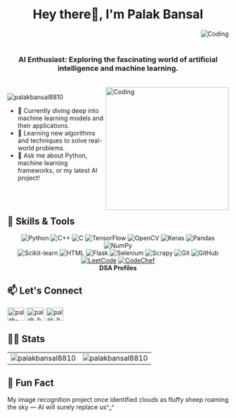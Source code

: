 <h1 align="center">Hey there👋, I'm Palak Bansal</h1>
<img align="right" alt="Coding" src="https://infynno.com/wp-content/uploads/2022/01/infynno-solutions.gif"><br><br>
<h3 align="center">AI Enthusiast: Exploring the fascinating world of artificial intelligence and machine learning.</h3><br>
<img align="right" alt="Coding" width="280" src="https://miro.medium.com/v2/resize:fit:900/1*63sGPbvLLpvlD16hG1bvmA.gif">

<p align="left"> <img src="https://komarev.com/ghpvc/?username=palakbansal8810&label=Profile%20views&color=0e75b6&style=flat" alt="palakbansal8810" /> </p>

- 🔭 Currently diving deep into machine learning models and their applications.
- 🌱 Learning new algorithms and techniques to solve real-world problems.
- 💬 Ask me about Python, machine learning frameworks, or my latest AI project!

<br>
<br>

## 🚀 Skills & Tools
<div align="center">
  <img src="https://img.icons8.com/color/48/000000/python.png" alt="Python"/> 
  <img src="https://img.icons8.com/color/48/000000/c-plus-plus-logo.png" alt="C++"/>
  <img src="https://img.icons8.com/color/48/000000/c-programming.png" alt="C"/> 
  <img src="https://img.icons8.com/color/48/000000/tensorflow.png" alt="TensorFlow"/> 
  <img src="https://img.icons8.com/color/48/000000/opencv.png" alt="OpenCV"/>
  <img src="https://upload.wikimedia.org/wikipedia/commons/thumb/a/ae/Keras_logo.svg/45px-Keras_logo.svg.png" alt="Keras"/>
  <img src="https://img.icons8.com/color/48/000000/pandas.png" alt="Pandas"/> 
  <img src="https://img.icons8.com/color/48/000000/numpy.png" alt="NumPy"/>
  <br>
  <img src="https://upload.wikimedia.org/wikipedia/commons/thumb/0/05/Scikit_learn_logo_small.svg/90px-Scikit_learn_logo_small.svg.png" alt="Scikit-learn"/>
  <img src="https://img.icons8.com/color/48/000000/html-5.png" alt="HTML"/>
  <img src="https://img.icons8.com/ios-filled/50/000000/flask.png" alt="Flask"/> 
  <img src="https://miro.medium.com/v2/resize:fit:35/1*musVE9e4bgjTWeoRmc-P_w.png" alt="Selenium"/> 
  <img src="https://steemitimages.com/p/x7L2VSNEiyAFMrpiG2ns3CB2gK32YGyd3PzYWd5t2qpCdo6bect8Mceakn4wQhEiyJBt6dt5cAGb3eW?format=match&width=50" alt="Scrapy"/> 
  <img src="https://img.icons8.com/color/48/000000/git.png" alt="Git"/>
  <img src="https://img.icons8.com/ios-glyphs/48/000000/github.png" alt="GitHub"/> 
  <br>
  <a href="https://leetcode.com/u/palakbansal23/"><img src="https://cdn.iconscout.com/icon/free/png-512/free-leetcode-3628885-3030025.png?f=webp&w=51" alt="LeetCode"/></a>
  <a href="https://www.codechef.com/users/palakbansal881"><img src="https://img.icons8.com/color/48/000000/codechef.png" alt="CodeChef"/></a><br>
  <strong>DSA Profiles</strong>
</div>

## 📫 Let's Connect
<p align="left">
<a href="https://linkedin.com/in/palak-bansal-60166828a" target="blank"><img align="center" src="https://raw.githubusercontent.com/rahuldkjain/github-profile-readme-generator/master/src/images/icons/Social/linked-in-alt.svg" alt="palak-bansal-60166828a" height="30" width="40" /></a>
<a href="https://instagram.com/_palakbansal23" target="blank"><img align="center" src="https://raw.githubusercontent.com/rahuldkjain/github-profile-readme-generator/master/src/images/icons/Social/instagram.svg" alt="palak_bansal" height="30" width="40" /></a>
<a href="https://www.leetcode.com/u/palakbansal23/" target="blank"><img align="center" src="https://raw.githubusercontent.com/rahuldkjain/github-profile-readme-generator/master/src/images/icons/Social/leet-code.svg" alt="palak_bansal23" height="30" width="40" /></a>
</p>

## 👩‍💻 Stats

<table align="center">
  <tr>
    <td><img src="https://github-readme-stats.vercel.app/api?username=palakbansal8810&show_icons=true&locale=en&layout=compact&theme=radical" alt="palakbansal8810" /></td>
    <td><img src="https://github-readme-streak-stats.herokuapp.com/?user=palakbansal8810&theme=radical" alt="palakbansal8810" /></td>
  </tr>
</table>

## 📸 Fun Fact

My image recognition project once identified clouds as fluffy sheep roaming the sky — AI will surely replace us^_^

